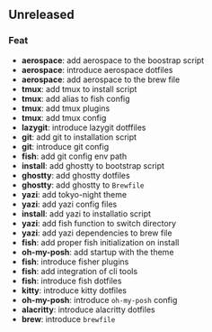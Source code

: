 ## Unreleased

### Feat

- **aerospace**: add aerospace to the boostrap script
- **aerospace**: introduce aerospace dotfiles
- **aerospace**: add aerospace to the brew file
- **tmux**: add tmux to install script
- **tmux**: add alias to fish config
- **tmux**: add tmux plugins
- **tmux**: add tmux config
- **lazygit**: introduce lazygit dotffiles
- **git**: add git to installation script
- **git**: introduce git config
- **fish**: add git config env path
- **install**: add ghostty to bootstrap script
- **ghostty**: add ghostty dotfiles
- **ghostty**: add ghostty to `Brewfile`
- **yazi**: add tokyo-night theme
- **yazi**: add yazi config files
- **install**: add yazi to installatio script
- **yazi**: add fish function to switch directory
- **yazi**: add yazi dependencies to brew file
- **fish**: add proper fish initialization on install
- **oh-my-posh**: add startup with the theme
- **fish**: introduce fisher plugins
- **fish**: add integration of cli tools
- **fish**: introduce fish dotfiles
- **kitty**: introduce kitty dotfiles
- **oh-my-posh**: introduce `oh-my-posh` config
- **alacritty**: introduce alacritty dotfiles
- **brew**: introduce `brewfile`
